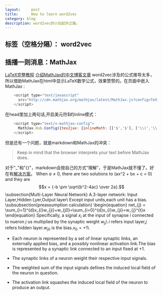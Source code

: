 ```yaml
---
layout:     post
title:      How to learn word2vec 
category: blog
description: word2vec的小白起步之路。
---
```



标签（空格分隔）： word2vec
---
## 插播一则消息：MathJax
[LaTeX完整教程][1]
[介绍MathJax的中文博客文章][2]
word2vec涉及的公式推导太多，所以借助MathJax在html中显示LaTeX数学公式，效果赞赞的。在页面中嵌入MathJax :
```javascript
    <script type="text/javascript"
      src="http://cdn.mathjax.org/mathjax/latest/MathJax.js?config=TeX-AMS-MML_HTMLorMML">
    </script>
```
在head里加上两句话,开启美元符$的inline模式：
```javascript
    <script type="text/x-mathjax-config">
      MathJax.Hub.Config({tex2jax: {inlineMath: [['$','$'], ['\\(','\\)']]}});
    </script>
```
但是还有一个问题，就是markdown和MathJax的冲突：
> Keep in mind that the browser interprets your text before MathJax does.

对于"\_"和"{}"，markdown会按自己的方式“理解”，于是MathJax就不懂了。好在有[解决方案][3]。
When $a \ne 0$, there are two solutions to \(ax^2 + bx + c = 0\) and they are
$$x = {-b \pm \sqrt{b^2-4ac} \over 2a}.$$
\subsection{Multi-Layer Neural Network}
A.3-layer network: Input Layer,Hidden Lyer,Output layer\\
Except input units,each unit has a bias.
\subsubsection{preassumption calculation}
\\begin{equation}
net_{j} = \sum_{i=1}^{d}x_{i}w_{ji}+w_{j0}=\sum_{i=0}^{d}x_{i}w_{ji}=w_{j}^{t}x
\\end{equation}
Specifically, a signal $x_{i}$ at the input of synapse $i$ connected to nueron $j$ us multiplied by the synaptic weight $w_{ji}$\\
$i$ refers input layer,$j$ refers hidden layer.$w_{j0}$ is the bias.$x_{0}=+1$\\

- Each neuron is represented by a set of linear synaptic links, an externally applied bias,
and a possibly nonlinear activation link.The bias is represented by a synaptic link connected to an input fixed at $+1$.
- The synaptic links of a neuron weight their respective input signals.
- The weighted sum of the input signals defines the induced local field of the neuron in
question.
- The activation link squashes the induced local field of the neuron to produce an output.


  [1]: http://www.forkosh.com/mathtextutorial.html
  [2]: http://mlworks.cn/posts/introduction-to-mathjax-and-latex-expression/
  [3]: http://weiyangthecatalyst.name/2013/11/24/solve-markdown-mathjax.html
